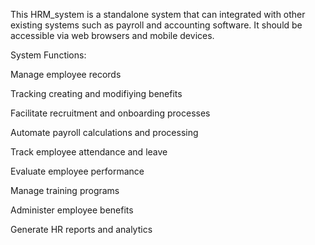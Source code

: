 This HRM_system is a standalone system that can integrated with other existing systems such as payroll and accounting software. It should be accessible via web browsers and mobile devices.

System Functions: 

Manage employee records

Tracking creating and modifiying benefits

Facilitate recruitment and onboarding processes

Automate payroll calculations and processing

Track employee attendance and leave

Evaluate employee performance

Manage training programs

Administer employee benefits

Generate HR reports and analytics
